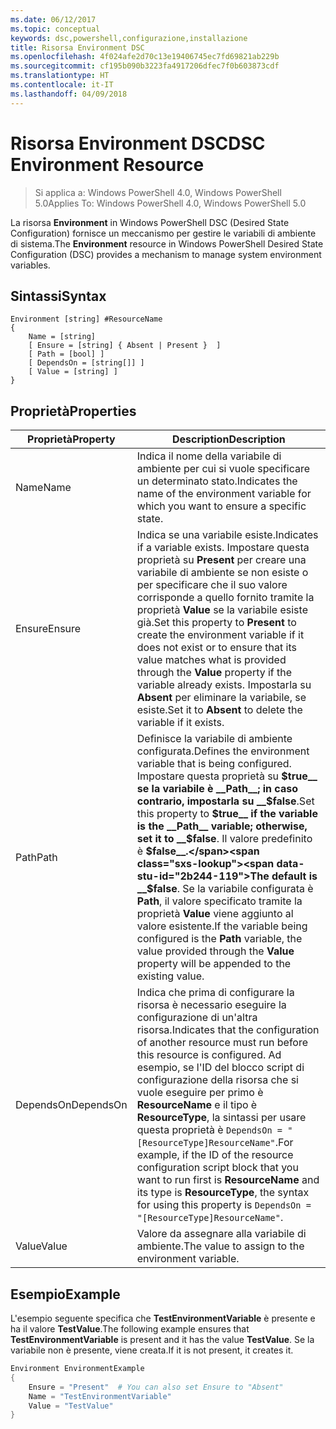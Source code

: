 ```yaml
---
ms.date: 06/12/2017
ms.topic: conceptual
keywords: dsc,powershell,configurazione,installazione
title: Risorsa Environment DSC
ms.openlocfilehash: 4f024afe2d70c13e19406745ec7fd69821ab229b
ms.sourcegitcommit: cf195b090b3223fa4917206dfec7f0b603873cdf
ms.translationtype: HT
ms.contentlocale: it-IT
ms.lasthandoff: 04/09/2018
---
```

# <a name="dsc-environment-resource"></a><span data-ttu-id="2b244-103">Risorsa Environment DSC</span><span class="sxs-lookup"><span data-stu-id="2b244-103">DSC Environment Resource</span></span>

> <span data-ttu-id="2b244-104">Si applica a: Windows PowerShell 4.0, Windows PowerShell 5.0</span><span class="sxs-lookup"><span data-stu-id="2b244-104">Applies To: Windows PowerShell 4.0, Windows PowerShell 5.0</span></span>

<span data-ttu-id="2b244-105">La risorsa __Environment__ in Windows PowerShell DSC (Desired State Configuration) fornisce un meccanismo per gestire le variabili di ambiente di sistema.</span><span class="sxs-lookup"><span data-stu-id="2b244-105">The __Environment__ resource in Windows PowerShell Desired State Configuration (DSC) provides a mechanism to manage system environment variables.</span></span>

## <a name="syntax"></a><span data-ttu-id="2b244-106">Sintassi</span><span class="sxs-lookup"><span data-stu-id="2b244-106">Syntax</span></span>
``` mof
Environment [string] #ResourceName
{
    Name = [string]
    [ Ensure = [string] { Absent | Present }  ]
    [ Path = [bool] ]
    [ DependsOn = [string[]] ]
    [ Value = [string] ]
}
```

## <a name="properties"></a><span data-ttu-id="2b244-107">Proprietà</span><span class="sxs-lookup"><span data-stu-id="2b244-107">Properties</span></span>

|  <span data-ttu-id="2b244-108">Proprietà</span><span class="sxs-lookup"><span data-stu-id="2b244-108">Property</span></span>  |  <span data-ttu-id="2b244-109">Description</span><span class="sxs-lookup"><span data-stu-id="2b244-109">Description</span></span>   |
|---|---|
| <span data-ttu-id="2b244-110">Name</span><span class="sxs-lookup"><span data-stu-id="2b244-110">Name</span></span>| <span data-ttu-id="2b244-111">Indica il nome della variabile di ambiente per cui si vuole specificare un determinato stato.</span><span class="sxs-lookup"><span data-stu-id="2b244-111">Indicates the name of the environment variable for which you want to ensure a specific state.</span></span>|
| <span data-ttu-id="2b244-112">Ensure</span><span class="sxs-lookup"><span data-stu-id="2b244-112">Ensure</span></span>| <span data-ttu-id="2b244-113">Indica se una variabile esiste.</span><span class="sxs-lookup"><span data-stu-id="2b244-113">Indicates if a variable exists.</span></span> <span data-ttu-id="2b244-114">Impostare questa proprietà su __Present__ per creare una variabile di ambiente se non esiste o per specificare che il suo valore corrisponde a quello fornito tramite la proprietà __Value__ se la variabile esiste già.</span><span class="sxs-lookup"><span data-stu-id="2b244-114">Set this property to __Present__ to create the environment variable if it does not exist or to ensure that its value matches what is provided through the __Value__ property if the variable already exists.</span></span> <span data-ttu-id="2b244-115">Impostarla su __Absent__ per eliminare la variabile, se esiste.</span><span class="sxs-lookup"><span data-stu-id="2b244-115">Set it to __Absent__ to delete the variable if it exists.</span></span>|
| <span data-ttu-id="2b244-116">Path</span><span class="sxs-lookup"><span data-stu-id="2b244-116">Path</span></span>| <span data-ttu-id="2b244-117">Definisce la variabile di ambiente configurata.</span><span class="sxs-lookup"><span data-stu-id="2b244-117">Defines the environment variable that is being configured.</span></span> <span data-ttu-id="2b244-118">Impostare questa proprietà su __$true__ se la variabile è __Path__; in caso contrario, impostarla su __$false__.</span><span class="sxs-lookup"><span data-stu-id="2b244-118">Set this property to __$true__ if the variable is the __Path__ variable; otherwise, set it to __$false__.</span></span> <span data-ttu-id="2b244-119">Il valore predefinito è __$false__.</span><span class="sxs-lookup"><span data-stu-id="2b244-119">The default is __$false__.</span></span> <span data-ttu-id="2b244-120">Se la variabile configurata è __Path__, il valore specificato tramite la proprietà __Value__ viene aggiunto al valore esistente.</span><span class="sxs-lookup"><span data-stu-id="2b244-120">If the variable being configured is the __Path__ variable, the value provided through the __Value__ property will be appended to the existing value.</span></span>|
| <span data-ttu-id="2b244-121">DependsOn</span><span class="sxs-lookup"><span data-stu-id="2b244-121">DependsOn</span></span> | <span data-ttu-id="2b244-122">Indica che prima di configurare la risorsa è necessario eseguire la configurazione di un'altra risorsa.</span><span class="sxs-lookup"><span data-stu-id="2b244-122">Indicates that the configuration of another resource must run before this resource is configured.</span></span> <span data-ttu-id="2b244-123">Ad esempio, se l'ID del blocco script di configurazione della risorsa che si vuole eseguire per primo è __ResourceName__ e il tipo è __ResourceType__, la sintassi per usare questa proprietà è `DependsOn = "[ResourceType]ResourceName"`.</span><span class="sxs-lookup"><span data-stu-id="2b244-123">For example, if the ID of the resource configuration script block that you want to run first is __ResourceName__ and its type is __ResourceType__, the syntax for using this property is `DependsOn = "[ResourceType]ResourceName"`.</span></span>|
| <span data-ttu-id="2b244-124">Value</span><span class="sxs-lookup"><span data-stu-id="2b244-124">Value</span></span>| <span data-ttu-id="2b244-125">Valore da assegnare alla variabile di ambiente.</span><span class="sxs-lookup"><span data-stu-id="2b244-125">The value to assign to the environment variable.</span></span>|

## <a name="example"></a><span data-ttu-id="2b244-126">Esempio</span><span class="sxs-lookup"><span data-stu-id="2b244-126">Example</span></span>

<span data-ttu-id="2b244-127">L'esempio seguente specifica che __TestEnvironmentVariable__ è presente e ha il valore __TestValue__.</span><span class="sxs-lookup"><span data-stu-id="2b244-127">The following example ensures that __TestEnvironmentVariable__ is present and it has the value __TestValue__.</span></span> <span data-ttu-id="2b244-128">Se la variabile non è presente, viene creata.</span><span class="sxs-lookup"><span data-stu-id="2b244-128">If it is not present, it creates it.</span></span>

```powershell
Environment EnvironmentExample
{
    Ensure = "Present"  # You can also set Ensure to "Absent"
    Name = "TestEnvironmentVariable"
    Value = "TestValue"
}
```